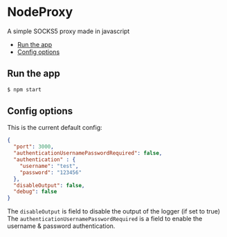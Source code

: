 # NodeProxy

A simple SOCKS5 proxy made in javascript

- [Run the app](#run-the-app)
- [Config options](#config-options)

## Run the app
```sh
$ npm start
```

## Config options
This is the current default config:

```json
{
  "port": 3000,
  "authenticationUsernamePasswordRequired": false,
  "authentication" : {
    "username": "test",
    "password": "123456"
  },
  "disableOutput": false,
  "debug": false
}
```
The `disableOutput` is field to disable the output of the logger (if set to true)
The `authenticationUsernamePasswordRequired` is a field to enable the username & password authentication.
